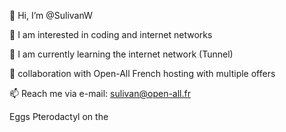 👋 Hi, I’m @SulivanW

👀 I am interested in coding and internet networks

🌱 I am currently learning the internet network (Tunnel)

💞️ collaboration with Open-All French hosting with multiple offers

📫 Reach me via e-mail: sulivan@open-all.fr

Eggs Pterodactyl on the 
